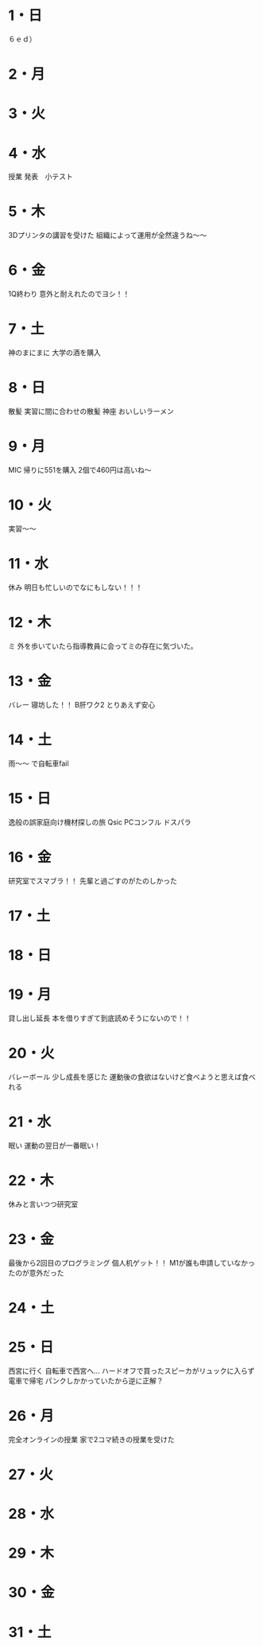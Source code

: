 # 1・日
６ｅｄ）

# 2・月

# 3・火



# 4・水
授業 発表　小テスト
	
	

# 5・木
3Dプリンタの講習を受けた
	組織によって運用が全然違うね～～
# 6・金
1Q終わり
	意外と耐えれたのでヨシ！！

# 7・土
神のまにまに
	大学の酒を購入

# 8・日
散髪
	実習に間に合わせの散髪
神座
	おいしいラーメン
	
	

# 9・月
MIC
	帰りに551を購入
	2個で460円は高いね～

# 10・火
実習～～


# 11・水
休み
	明日も忙しいのでなにもしない！！！


# 12・木
ミ
	外を歩いていたら指導教員に会ってミの存在に気づいた。
# 13・金
バレー
	寝坊した！！
B肝ワク2
	とりあえず安心
# 14・土
雨～～
	で自転車fail
# 15・日
逸般の誤家庭向け機材探しの旅
	Qsic
	PCコンフル
	ドスパラ

# 16・金
研究室でスマブラ！！
	先輩と過ごすのがたのしかった

# 17・土


# 18・日


# 19・月
貸し出し延長
	本を借りすぎて到底読めそうにないので！！

# 20・火
バレーボール
	少し成長を感じた
	運動後の食欲はないけど食べようと思えば食べれる

# 21・水
眠い
	運動の翌日が一番眠い！


# 22・木
休みと言いつつ研究室
	

# 23・金
最後から2回目のプログラミング
個人机ゲット！！
	M1が誰も申請していなかったのが意外だった



# 24・土


# 25・日
西宮に行く
	自転車で西宮へ...
	ハードオフで買ったスピーカがリュックに入らず電車で帰宅
		パンクしかかっていたから逆に正解？

# 26・月
完全オンラインの授業
	家で2コマ続きの授業を受けた

# 27・火

# 28・水

# 29・木

# 30・金
# 31・土